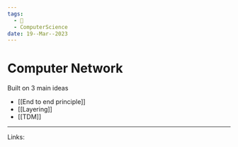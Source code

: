 ```yaml
---
tags:
  - 🌱
  - ComputerScience
date: 19--Mar--2023
---
```


# Computer Network

Built on 3 main ideas
- [[End to end principle]]
- [[Layering]]
- [[TDM]]

---
Links: 